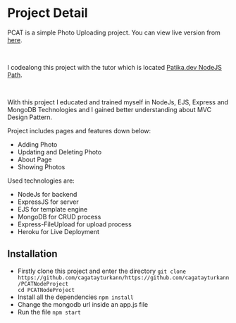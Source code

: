 <h1>Project Detail</h1>
<div>
<p>PCAT is a simple Photo Uploading project. You can view live version from <a href="http://pcat-nodejs-application.herokuapp.com/">here</a>.</p><br>
<p>I codealong this project with the tutor which is located <a href="https://app.patika.dev/moduller/nodejs">Patika.dev NodeJS Path</a>.</p><br>
<p>With this project I educated and trained myself in NodeJs, EJS, Express and MongoDB Technologies and I gained better understanding about MVC Design Pattern.</p>
</div>

<div>
<p>Project includes pages and features down below:</p>
<ul>
<li>Adding Photo</li>
<li>Updating and Deleting Photo</li>
<li>About Page</li>
<li>Showing Photos</li>
</ul>
<p>Used technologies are:</p>
<ul>
<li>NodeJs for backend</li>
<li>ExpressJS for server</li>
<li>EJS for template engine</li>
<li>MongoDB for CRUD process</li>
<li>Express-FileUpload for upload process</li>
<li>Heroku for Live Deployment</li>
</ul>
</div>
<div>
<h2>Installation</h2>
<ul>
<li>Firstly clone this project and enter the directory
<code>git clone https://github.com/cagatayturkann/https://github.com/cagatayturkann/PCATNodeProject<br>cd PCATNodeProject</code></li>
<li>Install all the dependencies
<code>npm install</code></li>
<li>Change the mongodb url inside an app.js file</li>
<li>Run the file
<code>npm start</code></li>
</ul>
</div>

